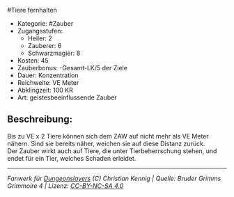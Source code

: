 #Tiere fernhalten  
- Kategorie: #Zauber  
- Zugangsstufen:  
  - Heiler: 2  
  - Zauberer: 6  
  - Schwarzmagier: 8  
- Kosten: 45  
- Zauberbonus: -Gesamt-LK/5 der Ziele  
- Dauer: Konzentration  
- Reichweite: VE Meter  
- Abklingzeit: 100 KR  
- Art: geistesbeeinflussende Zauber     

## Beschreibung:
Bis zu VE x 2 Tiere können sich dem ZAW auf nicht mehr als VE Meter nähern. Sind sie bereits näher, weichen sie auf diese Distanz zurück.<br>Der Zauber wirkt auch auf Tiere, die unter Tierbeherrschung stehen, und endet für ein Tier, welches Schaden erleidet.


___
*Fanwerk für [Dungeonslayers](https://www.dungeonslayers.net/) (C) Christian Kennig | Quelle: Bruder Grimms Grimmoire 4 | Lizenz: [CC-BY-NC-SA 4.0](https://creativecommons.org/licenses/by-nc-sa/4.0/deed.de)*